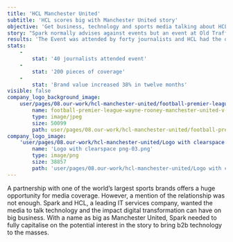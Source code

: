 ```yaml
---
title: 'HCL Manchester United'
subtitle: 'HCL scores big with Manchester United story'
objective: 'Get business, technology and sports media talking about HCL’s digital transformation expertise by using its partnership with Manchester United to showcase what it can deliver.'
story: "Spark normally advises against events but an event at Old Trafford is obviously not in the same league as a hotel conference room - we knew that it would be a massive draw for the media and an opportunity to spend a lengthy period of time with them.  However, the challenge was ensuring that the story would meet the requirements of the most technical IT journalist as well as an entirely sports focused journalist with little interest in technology.\r\n\r\nSpark worked closely with HCL and Manchester United to ensure that the event would appeal to all of the different media types.  We built stories for each audience for example asking the players to talk about their use of technology and asking Manchester United to talk about the impact of digital transformation on it as a business and their vision for using digital technologies to bring the experience of Old Trafford to their 659 million fans worldwide.  "
results: 'The Event was attended by forty journalists and HCL had the opportunity to speak to top-tier media including the _Financial Times_, BBC, _The Telegraph_, Reuters.   Volume of coverage was impressive and reached 200 pieces. Quality was also outstanding - it included a full page piece in the Business Reporter section of the _Sunday Telegraph_ as well as a piece on Reuters that reached 27 million readers. This, along with an ongoing PR campaign has seen HCL become the fastest growing brand in IT services according to Brand Finance, with its brand value increasing by 38% in twelve months. The message that they would be able to delight their fans by using digital technologies to bring Old Trafford closer to everyone, not just the small percentage of worldwide fans that get to experience Old Trafford resonated well.'
stats:
    -
        stat: '40 journalists attended event'
    -
        stat: '200 pieces of coverage'
    -
        stat: 'Brand value increased 38% in twelve months'
visible: false
company_logo_background_image:
    user/pages/08.our-work/hcl-manchester-united/football-premier-league-wayne-rooney-manchester-united-v-hull_3235215.jpg:
        name: football-premier-league-wayne-rooney-manchester-united-v-hull_3235215.jpg
        type: image/jpeg
        size: 50099
        path: user/pages/08.our-work/hcl-manchester-united/football-premier-league-wayne-rooney-manchester-united-v-hull_3235215.jpg
company_logo_image:
    'user/pages/08.our-work/hcl-manchester-united/Logo with clearspace png-03.png':
        name: 'Logo with clearspace png-03.png'
        type: image/png
        size: 38857
        path: 'user/pages/08.our-work/hcl-manchester-united/Logo with clearspace png-03.png'
---
```


A partnership with one of the world’s largest sports brands offers a huge opportunity for media coverage. However, a mention of the relationship was not enough.  Spark and HCL, a leading IT services company, wanted the media to talk technology and the impact digital transformation can have on big business. With a name as big as Manchester United, Spark needed to fully capitalise on the potential interest in the story to bring b2b technology to the masses.  